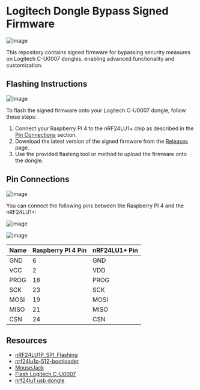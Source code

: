 # Logitech Dongle Bypass Signed Firmware

![Image](https://github.com/DRCRecoveryData/Logitech_Dongle_Bypass_Signed_Firmware/blob/main/Images/IMG_0263.png)

This repository contains signed firmware for bypassing security measures on Logitech C-U0007 dongles, enabling advanced functionality and customization.

## Flashing Instructions

![Image](https://github.com/DRCRecoveryData/Logitech_Dongle_Bypass_Signed_Firmware/blob/main/Images/IMG_0264.png)

To flash the signed firmware onto your Logitech C-U0007 dongle, follow these steps:

1. Connect your Raspberry PI 4 to the nRF24LU1+ chip as described in the [Pin Connections](#pin-connections) section.
2. Download the latest version of the signed firmware from the [Releases](https://github.com/yourusername/Logitech_Dongle_Bypass_Signed_Firmware/releases) page.
3. Use the provided flashing tool or method to upload the firmware onto the dongle.

## Pin Connections

![image](https://github.com/DRCRecoveryData/Logitech_Dongle_Bypass_Signed_Firmware/assets/85211068/636a0599-d843-442e-b033-8aa856747121)

You can connect the following pins between the Raspberry PI 4 and the nRF24LU1+:

![image](https://github.com/DRCRecoveryData/Logitech_Dongle_Bypass_Signed_Firmware/assets/85211068/01aca9c3-f60b-4077-9124-812b58639f62)

![image](https://github.com/DRCRecoveryData/Logitech_Dongle_Bypass_Signed_Firmware/assets/85211068/0538e4e4-8456-46d8-8b11-bd86a554535c)


| Name  | Raspberry PI 4 Pin | nRF24LU1+ Pin |
|-------|---------------------|--------------|
| GND   | 6                   | GND          |
| VCC   | 2                   | VDD          |
| PROG  | 18                  | PROG         |
| SCK   | 23                  | SCK          |
| MOSI  | 19                  | MOSI         |
| MISO  | 21                  | MISO         |
| CSN   | 24                  | CSN          |

## Resources

- [nRF24LU1P_SPI_Flashing](https://github.com/ShigemoriHakura/nRF24LU1P_SPI_Flashing)
- [nrf24lu1p-512-bootloader](https://github.com/ahtn/nrf24lu1p-512-bootloader)
- [MouseJack](https://saturn.ffzg.hr/rot13/index.cgi?action=display_html;page_name=nrf24lu1)
- [Flash Logitech C-U0007](https://hackaday.io/project/6741-crazyradio-for-cheapskates)
- [nrf24lu1 usb dongle](https://www.bartslinger.com/electronics/nrf24lu1-usb-dongle/)
